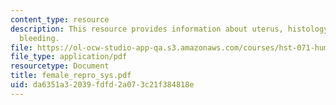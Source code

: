 ```yaml
---
content_type: resource
description: This resource provides information about uterus, histology, and abnormal
  bleeding.
file: https://ol-ocw-studio-app-qa.s3.amazonaws.com/courses/hst-071-human-reproductive-biology-fall-2005/da6351a32039fdfd2a073c21f384818e_female_repro_sys.pdf
file_type: application/pdf
resourcetype: Document
title: female_repro_sys.pdf
uid: da6351a3-2039-fdfd-2a07-3c21f384818e
---
```

